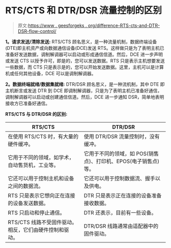 # RTS/CTS 和 DTR/DSR 流量控制的区别

> 原文:[https://www . geesforgeks . org/difference-RTS-cts-and-DTR-DSR-flow-control/](https://www.geeksforgeeks.org/difference-between-rts-cts-and-dtr-dsr-flow-control/)

**1。请求发送/清除发送:**
RTS/CTS 顾名思义，是一种流量机制，数据终端设备(DTE)即主机资产或向数据通信设备(DCE)发送 RTS。这样做只是为了表明主机已准备好发送数据，调制解调器可以启动或形成通信信道。然后，DCE 进一步声明或发送 CTS 以授予许可，即是的，您可以发送数据。RTS 只是表示主机想要发送一些数据，而 CTS 只是表示是的，您可以开始发送数据。这里，主机可以是计算机或任何其他设备，DCE 可以是调制解调器。

**2。数据终端就绪/数据集就绪:**
DTR/DSR 顾名思义，是一种流机制，其中 DTE 即主机断言或发送 DTR 到 DCE 即调制解调器，只是为了表明主机已准备好通信，调制解调器可以启动或创建通信信道。然后，DCE 进一步通知 DSR，简单地表明接收方已准备好通信。

**RTS/CTS 与 DTR/DSR 的区别:**

<center>

| RTS/CTS | DTR/DSR |
| --- | --- |
| 在使用 RTS/CTS 时，有大量的硬件缓冲。 | 使用 DTR/DSR 流量控制时，没有缓冲。 |
| 它用于不同的领域，如学术，自动售货机，工业等。 | 它用于不同的领域，如 POS(销售点)、打印机、EPOS(电子销售点)等。 |
| 它还可以用于控制主机和设备之间的数据流。 | 它还可以用于控制数据流、握手以及供电。 |
| RTS 只是表示它想向正在连接的设备发送数据。 | DTR 只是表示正在连接的设备准备接收数据。 |
| RTS 只启动和停止通信。 | DTR 还表示，目前有一些设备。 |
| RTS/CTS 线路不受固件驱动。相反，它们由硬件控制和驱动。 | DTR/DSR 线路通常由适配器中的固件驱动。 |

</center>